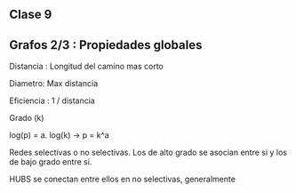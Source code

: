 ## Clase 9

## Grafos 2/3 : Propiedades globales

Distancia : Longitud del camino mas corto

Diametro: Max distancia

Eficiencia : 1 / distancia

Grado (k)


log(p) = a. log(k)
-> p = k^a


Redes selectivas o no selectivas. Los de alto grado se asocian entre si y los de bajo grado entre si.

HUBS se conectan entre ellos en no selectivas, generalmente






